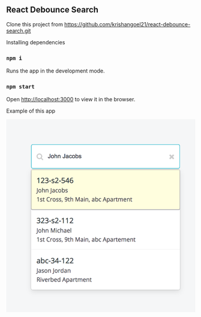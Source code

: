 ## React Debounce Search

Clone this project from https://github.com/krishangoel21/react-debounce-search.git

Installing dependencies

### `npm i`

Runs the app in the development mode.

### `npm start`

Open [http://localhost:3000](http://localhost:3000) to view it in the browser.

Example of this app

![alt text](/images/demo.png)